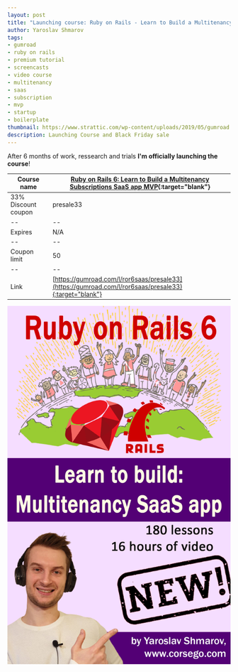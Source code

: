 ```yaml
---
layout: post
title: "Launching course: Ruby on Rails - Learn to Build a Multitenancy Subscriptions SaaS app MVP"
author: Yaroslav Shmarov
tags: 
- gumroad
- ruby on rails
- premium tutorial
- screencasts
- video course
- multitenancy
- saas
- subscription
- mvp
- startup
- boilerplate
thumbnail: https://www.strattic.com/wp-content/uploads/2019/05/gumroad.jpg
description: Launching Course and Black Friday sale
---
```


After 6 months of work, ressearch and trials **I'm officially launching the course**!

| Course name  | [Ruby on Rails 6: Learn to Build a Multitenancy Subscriptions SaaS app MVP](https://gumroad.com/l/ror6saas/presale33){:target="blank"}  |
|--|--|
| 33% Discount coupon  | presale33  |
|--|--|
| Expires  |  N/A  |
|--|--|
| Coupon limit |  50  |
|--|--|
| Link  | [https://gumroad.com/l/ror6saas/presale33](https://gumroad.com/l/ror6saas/presale33){:target="blank"}  |

![saas-book-cover](/assets/launching-learn-to-build-a-multitenancy-saas-mvp/saas-book-cover.png)
